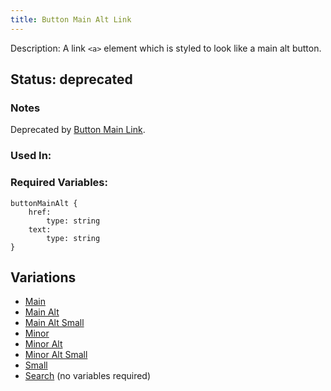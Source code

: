 ```yaml
---
title: Button Main Alt Link
---
```

Description: A link `<a>` element which is styled to look like a main alt button.

## Status: deprecated
### Notes
Deprecated by [Button Main Link](/?p=atoms-button-link).
### Used In:

### Required Variables:
~~~
buttonMainAlt {
    href:
        type: string
    text: 
        type: string
}
~~~
## Variations
* [Main](/?p=atoms-button-link)
* [Main Alt](/?p=atoms-button-link-alt)
* [Main Alt Small](/?p=atoms-button-link-alt-sm)
* [Minor](/?p=atoms-button-link2)
* [Minor Alt](/?p=atoms-button-link2-alt)
* [Minor Alt Small](/?p=atoms-button-link2-alt-sm)
* [Small](/?p=atoms-button-link-sm)
* [Search](/?p=atoms-button-search) (no variables required)

